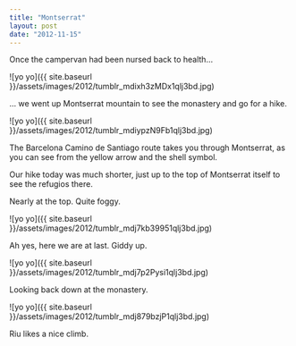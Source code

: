 ```yaml
---
title: "Montserrat"
layout: post
date: "2012-11-15"
---
```


Once the campervan had been nursed back to health…

![yo yo]({{ site.baseurl }}/assets/images/2012/tumblr_mdixh3zMDx1qlj3bd.jpg)

… we went up Montserrat mountain to see the monastery and go for a hike.

![yo yo]({{ site.baseurl }}/assets/images/2012/tumblr_mdiypzN9Fb1qlj3bd.jpg)

The Barcelona Camino de Santiago route takes you through Montserrat, as you can see from the yellow arrow and the shell symbol.

Our hike today was much shorter, just up to the top of Montserrat itself to see the refugios there.

Nearly at the top. Quite foggy.

![yo yo]({{ site.baseurl }}/assets/images/2012/tumblr_mdj7kb39951qlj3bd.jpg)

Ah yes, here we are at last. Giddy up.

![yo yo]({{ site.baseurl }}/assets/images/2012/tumblr_mdj7p2Pysi1qlj3bd.jpg)

Looking back down at the monastery.

![yo yo]({{ site.baseurl }}/assets/images/2012/tumblr_mdj879bzjP1qlj3bd.jpg)

Riu likes a nice climb.
